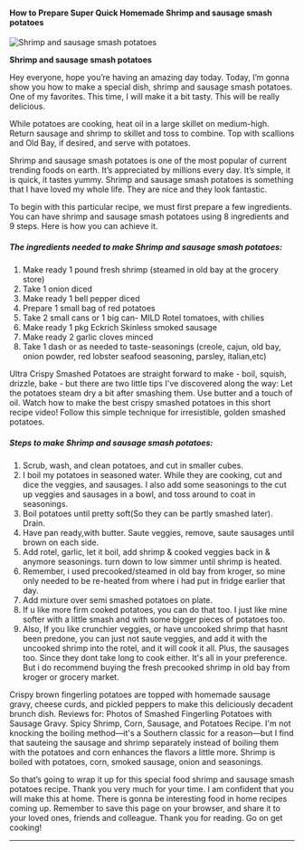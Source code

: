             

#### How to Prepare Super Quick Homemade Shrimp and sausage smash potatoes

![Shrimp and sausage smash potatoes](https://img-global.cpcdn.com/recipes/12ab00cbaa2890fa/751x532cq70/shrimp-and-sausage-smash-potatoes-recipe-main-photo.jpg)

**Shrimp and sausage smash potatoes**

Hey everyone, hope you’re having an amazing day today. Today, I’m gonna show you how to make a special dish, shrimp and sausage smash potatoes. One of my favorites. This time, I will make it a bit tasty. This will be really delicious.

While potatoes are cooking, heat oil in a large skillet on medium-high. Return sausage and shrimp to skillet and toss to combine. Top with scallions and Old Bay, if desired, and serve with potatoes.

Shrimp and sausage smash potatoes is one of the most popular of current trending foods on earth. It’s appreciated by millions every day. It’s simple, it is quick, it tastes yummy. Shrimp and sausage smash potatoes is something that I have loved my whole life. They are nice and they look fantastic.

To begin with this particular recipe, we must first prepare a few ingredients. You can have shrimp and sausage smash potatoes using 8 ingredients and 9 steps. Here is how you can achieve it.

##### The ingredients needed to make Shrimp and sausage smash potatoes:

1.  Make ready 1 pound fresh shrimp (steamed in old bay at the grocery store)
2.  Take 1 onion diced
3.  Make ready 1 bell pepper diced
4.  Prepare 1 small bag of red potatoes
5.  Take 2 small cans or 1 big can- MILD Rotel tomatoes, with chilies
6.  Make ready 1 pkg Eckrich Skinless smoked sausage
7.  Make ready 2 garlic cloves minced
8.  Take 1 dash or as needed to taste-seasonings (creole, cajun, old bay, onion powder, red lobster seafood seasoning, parsley, italian,etc)

Ultra Crispy Smashed Potatoes are straight forward to make - boil, squish, drizzle, bake - but there are two little tips I've discovered along the way: Let the potatoes steam dry a bit after smashing them. Use butter and a touch of oil. Watch how to make the best crispy smashed potatoes in this short recipe video! Follow this simple technique for irresistible, golden smashed potatoes.

##### Steps to make Shrimp and sausage smash potatoes:

1.  Scrub, wash, and clean potatoes, and cut in smaller cubes.
2.  I boil my potatoes in seasoned water. While they are cooking, cut and dice the veggies, and sausages. I also add some seasonings to the cut up veggies and sausages in a bowl, and toss around to coat in seasonings.
3.  Boil potatoes until pretty soft(So they can be partly smashed later). Drain.
4.  Have pan ready,with butter. Saute veggies, remove, saute sausages until brown on each side.
5.  Add rotel, garlic, let it boil, add shrimp & cooked veggies back in & anymore seasonings. turn down to low simmer until shrimp is heated.
6.  Remember, i used precooked/steamed in old bay from kroger, so mine only needed to be re-heated from where i had put in fridge earlier that day.
7.  Add mixture over semi smashed potatoes on plate.
8.  If u like more firm cooked potatoes, you can do that too. I just like mine softer with a little smash and with some bigger pieces of potatoes too.
9.  Also, If you like crunchier veggies, or have uncooked shrimp that hasnt been predone, you can just not saute veggies, and add it with the uncooked shrimp into the rotel, and it will cook it all. Plus, the sausages too. Since they dont take long to cook either. It's all in your preference. But i do recommend buying the fresh precooked shrimp in old bay from kroger or grocery market.

Crispy brown fingerling potatoes are topped with homemade sausage gravy, cheese curds, and pickled peppers to make this deliciously decadent brunch dish. Reviews for: Photos of Smashed Fingerling Potatoes with Sausage Gravy. Spicy Shrimp, Corn, Sausage, and Potatoes Recipe. I'm not knocking the boiling method—it's a Southern classic for a reason—but I find that sauteing the sausage and shrimp separately instead of boiling them with the potatoes and corn enhances the flavors a little more. Shrimp is boiled with potatoes, corn, smoked sausage, onion and seasonings.

So that’s going to wrap it up for this special food shrimp and sausage smash potatoes recipe. Thank you very much for your time. I am confident that you will make this at home. There is gonna be interesting food in home recipes coming up. Remember to save this page on your browser, and share it to your loved ones, friends and colleague. Thank you for reading. Go on get cooking!

* * *